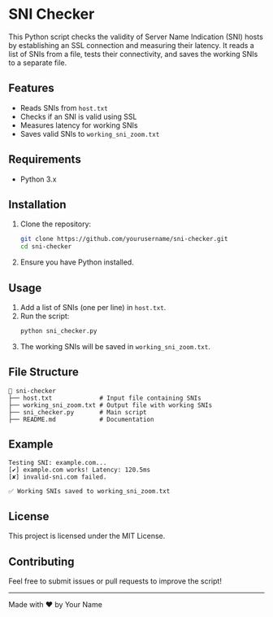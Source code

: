 # SNI Checker

This Python script checks the validity of Server Name Indication (SNI) hosts by establishing an SSL connection and measuring their latency. It reads a list of SNIs from a file, tests their connectivity, and saves the working SNIs to a separate file.

## Features
- Reads SNIs from `host.txt`
- Checks if an SNI is valid using SSL
- Measures latency for working SNIs
- Saves valid SNIs to `working_sni_zoom.txt`

## Requirements
- Python 3.x

## Installation
1. Clone the repository:
   ```sh
   git clone https://github.com/yourusername/sni-checker.git
   cd sni-checker
   ```
2. Ensure you have Python installed.

## Usage
1. Add a list of SNIs (one per line) in `host.txt`.
2. Run the script:
   ```sh
   python sni_checker.py
   ```
3. The working SNIs will be saved in `working_sni_zoom.txt`.

## File Structure
```
📂 sni-checker
├── host.txt             # Input file containing SNIs
├── working_sni_zoom.txt # Output file with working SNIs
├── sni_checker.py       # Main script
├── README.md            # Documentation
```

## Example
```
Testing SNI: example.com...
[✔] example.com works! Latency: 120.5ms
[✘] invalid-sni.com failed.

✅ Working SNIs saved to working_sni_zoom.txt
```

## License
This project is licensed under the MIT License.

## Contributing
Feel free to submit issues or pull requests to improve the script!

---
Made with ❤️ by Your Name

